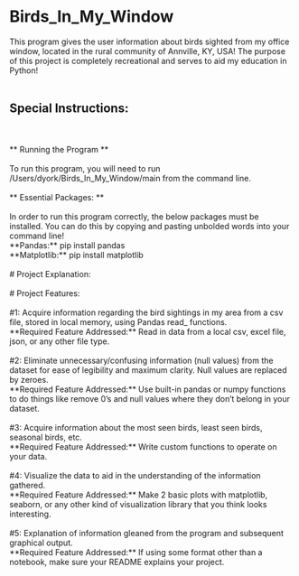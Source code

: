 # Birds_In_My_Window
This program gives the user information about birds sighted from my office window, located in the rural community of Annville, KY, USA! The purpose of this project is completely recreational and serves to aid my education in Python!
<br />
<br />
## Special Instructions:
<br />
<br />
** Running the Program **
<br />
<br />
To run this program, you will need to run /Users/dyork/Birds_In_My_Window/main from the command line.
<br />
<br />
** Essential Packages: **
<br />
<br />
In order to run this program correctly, the below packages must be installed. You can do this by copying and pasting unbolded words into your command line!
<br />
**Pandas:** pip install pandas
<br />
**Matplotlib:** pip install matplotlib
<br />
<br />
# Project Explanation:
<br />
<br />
# Project Features:
<br />
<br />
#1: Acquire information regarding the bird sightings in my area from a csv file, stored in local memory, using Pandas read_ functions.
<br />
**Required Feature Addressed:** Read in data from a local csv, excel file, json, or any other file type.
<br />
<br />
#2: Eliminate unnecessary/confusing information (null values) from the dataset for ease of legibility and maximum clarity. Null values are replaced by zeroes.
<br />
**Required Feature Addressed:** Use built-in pandas or numpy functions to do things like remove 0’s and null values where they don’t belong in your dataset.
<br />
<br />
#3: Acquire information about the most seen birds, least seen birds, seasonal birds, etc.
<br />
**Required Feature Addressed:** Write custom functions to operate on your data.
<br />
<br />
#4: Visualize the data to aid in the understanding of the information gathered.
<br />
**Required Feature Addressed:** Make 2 basic plots with matplotlib, seaborn, or any other kind of visualization library that you think looks interesting.
<br />
<br />
#5: Explanation of information gleaned from the program and subsequent graphical output.
<br />
**Required Feature Addressed:** If using some format other than a notebook, make sure your README explains your project.
